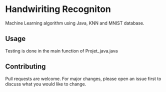 # Handwiriting Recogniton 
Machine Learning algorithm using Java, KNN and MNIST database. 


## Usage
Testing is done in the main function of Projet_java.java


## Contributing
Pull requests are welcome. For major changes, please open an issue first to discuss what you would like to change.

